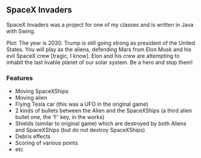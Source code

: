 ## SpaceX Invaders

SpaceX Invaders was a project for one of my classes and is written in Java with Swing.

Plot: The year is 2030.  Trump is still going strong as president of the United States.  You will play as the aliens, defending Mars from Elon Musk and his evil SpaceX crew [tragic, I know].   Elon and his crew are attempting to inhabit the last livable planet of our solar system.  Be a hero and stop them!



### Features

- Moving SpaceXShips
- Moving alien
- Flying Tesla car (this was a UFO in the original game)
- 2 kinds of bullets between the Alien and the SpaceXShips (a third alien bullet one, the 'F' key, in the works)
- Shields (similar to original game) which are destroyed by both Aliens and SpaceXShips (but do not destroy SpaceXShips)
- Debris effects
- Scoring of various points
- etc
